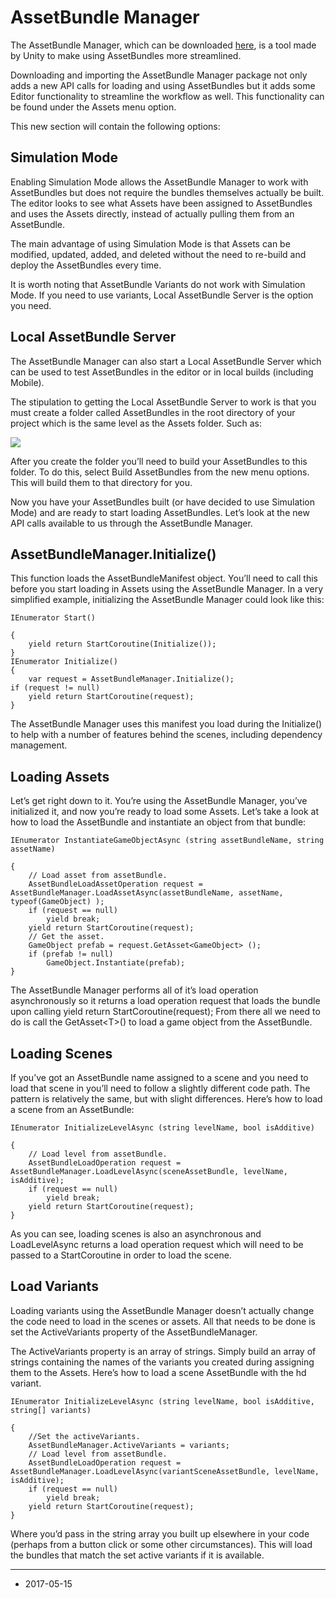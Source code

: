 # AssetBundle Manager

The AssetBundle Manager, which can be downloaded [here](https://www.assetstore.unity3d.com/en/#!/content/45836), is a tool made by Unity to make using AssetBundles more streamlined.

Downloading and importing the AssetBundle Manager package not only adds a new API calls for loading and using AssetBundles but it adds some Editor functionality to streamline the workflow as well.  This functionality can be found under the Assets menu option. 

This new section will contain the following options:

## Simulation Mode

Enabling Simulation Mode allows the AssetBundle Manager to work with AssetBundles but does not require the bundles themselves actually be built.  The editor looks to see what Assets  have been assigned to AssetBundles and uses the Assets directly, instead of actually pulling them from an AssetBundle.

The main advantage of using Simulation Mode is that Assets can be modified, updated, added, and deleted without the need to re-build and deploy the AssetBundles every time.  

It is worth noting that AssetBundle Variants do not work with Simulation Mode.  If you need to use variants, Local AssetBundle Server is the option you need.

## Local AssetBundle Server

The AssetBundle Manager can also start a Local AssetBundle Server which can be used to test AssetBundles in the editor or in local builds (including Mobile).

The stipulation to getting the Local AssetBundle Server to work is that you must create a folder called AssetBundles in the root directory of your project which is the same level as the Assets folder.  Such as:

![](../uploads/Main/AssetBundles-Manager-4.png)

After you create the folder you’ll need to build your AssetBundles to this folder.  To do this, select Build AssetBundles from the new menu options.  This will build them to that directory for you.

Now you have your AssetBundles built (or have decided to use Simulation Mode) and are ready to start loading AssetBundles.  Let’s look at the new API calls available to us through the AssetBundle Manager.

## AssetBundleManager.Initialize()

This function loads the AssetBundleManifest object.  You’ll need to call this before you start loading in Assets using the AssetBundle Manager.  In a very simplified example, initializing the AssetBundle Manager could look like this:

```
IEnumerator Start()

{
	yield return StartCoroutine(Initialize());
}
IEnumerator Initialize()
{
	var request = AssetBundleManager.Initialize();
if (request != null)
	yield return StartCoroutine(request);
}
```

The AssetBundle Manager uses this manifest you load during the Initialize() to help with a number of features behind the scenes, including dependency management.

## Loading Assets

Let’s get right down to it.  You’re using the AssetBundle Manager, you’ve initialized it, and now you’re ready to load some Assets.  Let’s take a look at how to load the AssetBundle and instantiate an object from that bundle:

```
IEnumerator InstantiateGameObjectAsync (string assetBundleName, string assetName)

{
	// Load asset from assetBundle.
	AssetBundleLoadAssetOperation request = AssetBundleManager.LoadAssetAsync(assetBundleName, assetName, typeof(GameObject) );
	if (request == null)
		yield break;
	yield return StartCoroutine(request);
	// Get the asset.
	GameObject prefab = request.GetAsset<GameObject> ();
	if (prefab != null)
		GameObject.Instantiate(prefab);
}
```

The AssetBundle Manager performs all of it’s load operation asynchronously so it returns a load operation request that loads the bundle upon calling yield return StartCoroutine(request); From there all we need to do is call the GetAsset\<T\>() to load a game object from the AssetBundle.

## Loading Scenes

If you’ve got an AssetBundle name assigned to a scene and you need to load that scene in you’ll need to follow a slightly different code path.  The pattern is relatively the same, but with slight differences.  Here’s how to load a scene from an AssetBundle:

```
IEnumerator InitializeLevelAsync (string levelName, bool isAdditive)

{
	// Load level from assetBundle.
	AssetBundleLoadOperation request = AssetBundleManager.LoadLevelAsync(sceneAssetBundle, levelName, isAdditive);
	if (request == null)
		yield break;
	yield return StartCoroutine(request);
}
```

As you can see, loading scenes is also an asynchronous and LoadLevelAsync returns a load operation request which will need to be passed to a StartCoroutine in order to load the scene.

## Load Variants

Loading variants using the AssetBundle Manager doesn’t actually change the code need to load in the scenes or assets.  All that needs to be done is set the ActiveVariants property of the AssetBundleManager.

The ActiveVariants property is an array of strings.  Simply build an array of strings containing the names of the variants you created during assigning them to the Assets.  Here’s how to load a scene AssetBundle with the hd variant.

```
IEnumerator InitializeLevelAsync (string levelName, bool isAdditive, string[] variants)

{
	//Set the activeVariants.
	AssetBundleManager.ActiveVariants = variants;
	// Load level from assetBundle.
	AssetBundleLoadOperation request = AssetBundleManager.LoadLevelAsync(variantSceneAssetBundle, levelName, isAdditive);
	if (request == null)
		yield break;
	yield return StartCoroutine(request);
}
```

Where you’d pass in the string array you built up elsewhere in your code (perhaps from a button click or some other circumstances). This will load the bundles that match the set active variants if it is available.  

---
* <span class="page-edit">2017-05-15  <!-- include IncludeTextNewPageNoEdit --></span>


